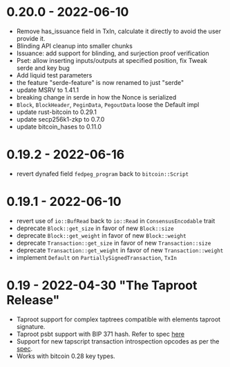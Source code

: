 # 0.20.0 - 2022-06-10

- Remove has_issuance field in TxIn, calculate it directly to avoid the user provide it.
- Blinding API cleanup into smaller chunks
- Issuance: add support for blinding, and surjection proof verification
- Pset: allow inserting inputs/outputs at specified position, fix Tweak serde and key bug
- Add liquid test parameters
- the feature "serde-feature" is now renamed to just "serde"
- update MSRV to 1.41.1
- breaking change in serde in how the Nonce is serialized
- `Block`, `BlockHeader`, `PeginData`, `PegoutData` loose the Default impl
- update rust-bitcoin to 0.29.1
- update secp256k1-zkp to 0.7.0
- update bitcoin_hases to 0.11.0

# 0.19.2 - 2022-06-16

- revert dynafed field `fedpeg_program` back to `bitcoin::Script`

# 0.19.1 - 2022-06-10

- revert use of `io::BufRead` back to `io::Read` in `ConsensusEncodable` trait
- deprecate `Block::get_size` in favor of new `Block::size`
- deprecate `Block::get_weight` in favor of new `Block::weight`
- deprecate `Transaction::get_size` in favor of new `Transaction::size`
- deprecate `Transaction::get_weight` in favor of new `Transaction::weight`
- implement `Default` on `PartiallySignedTransaction`, `TxIn`

# 0.19 - 2022-04-30 "The Taproot Release"

- Taproot support for complex taptrees compatible with elements taproot signature.
- Taproot psbt support with BIP 371
hash. Refer to spec [here](https://github.com/ElementsProject/elements/blob/master/doc/taproot-sighash.mediawiki)
- Support for new tapscript transaction introspection opcodes as per the [spec](https://github.com/ElementsProject/elements/blob/master/doc/tapscript_opcodes.md).
- Works with bitcoin 0.28 key types.
